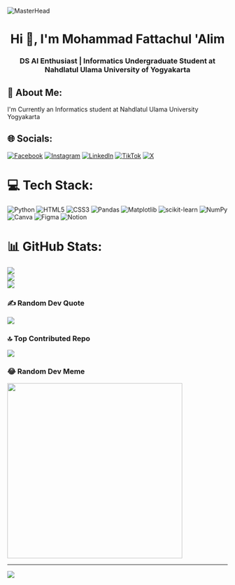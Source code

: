 ![MasterHead](https://camo.githubusercontent.com/0c6818b1073ad719c0675d1a94f908e1f01715f0c962669cf487691642daa1cb/68747470733a2f2f6d69722d73332d63646e2d63662e626568616e63652e6e65742f70726f6a6563745f6d6f64756c65732f66732f35346236633036383039373539392e356235306263613437366239622e676966)
<h1 align="center">Hi 👋, I'm Mohammad Fattachul 'Alim</h1>
<h3 align="center">DS AI Enthusiast | Informatics Undergraduate Student at Nahdlatul Ulama University of Yogyakarta</h3>



## 💫 About Me:
I'm Currently an Informatics student at Nahdlatul Ulama University Yogyakarta


## 🌐 Socials:
[![Facebook](https://img.shields.io/badge/Facebook-%231877F2.svg?logo=Facebook&logoColor=white)](https://facebook.com/mofttach) [![Instagram](https://img.shields.io/badge/Instagram-%23E4405F.svg?logo=Instagram&logoColor=white)](https://instagram.com/mofttach) [![LinkedIn](https://img.shields.io/badge/LinkedIn-%230077B5.svg?logo=linkedin&logoColor=white)](https://linkedin.com/in/mofttach) [![TikTok](https://img.shields.io/badge/TikTok-%23000000.svg?logo=TikTok&logoColor=white)](https://tiktok.com/@mofttach) [![X](https://img.shields.io/badge/X-black.svg?logo=X&logoColor=white)](https://x.com/mofttach) 

# 💻 Tech Stack:
![Python](https://img.shields.io/badge/python-3670A0?style=for-the-badge&logo=python&logoColor=ffdd54) ![HTML5](https://img.shields.io/badge/html5-%23E34F26.svg?style=for-the-badge&logo=html5&logoColor=white) ![CSS3](https://img.shields.io/badge/css3-%231572B6.svg?style=for-the-badge&logo=css3&logoColor=white) ![Pandas](https://img.shields.io/badge/pandas-%23150458.svg?style=for-the-badge&logo=pandas&logoColor=white) ![Matplotlib](https://img.shields.io/badge/Matplotlib-%23ffffff.svg?style=for-the-badge&logo=Matplotlib&logoColor=black) ![scikit-learn](https://img.shields.io/badge/scikit--learn-%23F7931E.svg?style=for-the-badge&logo=scikit-learn&logoColor=white) ![NumPy](https://img.shields.io/badge/numpy-%23013243.svg?style=for-the-badge&logo=numpy&logoColor=white) ![Canva](https://img.shields.io/badge/Canva-%2300C4CC.svg?style=for-the-badge&logo=Canva&logoColor=white) ![Figma](https://img.shields.io/badge/figma-%23F24E1E.svg?style=for-the-badge&logo=figma&logoColor=white) ![Notion](https://img.shields.io/badge/Notion-%23000000.svg?style=for-the-badge&logo=notion&logoColor=white)
# 📊 GitHub Stats:
![](https://github-readme-stats.vercel.app/api?username=mofttach&theme=dark&hide_border=false&include_all_commits=true&count_private=false)<br/>
![](https://github-readme-streak-stats.herokuapp.com/?user=mofttach&theme=dark&hide_border=false)<br/>
![](https://github-readme-stats.vercel.app/api/top-langs/?username=mofttach&theme=dark&hide_border=false&include_all_commits=true&count_private=false&layout=compact)

### ✍️ Random Dev Quote
![](https://quotes-github-readme.vercel.app/api?type=horizontal&theme=radical)

### 🔝 Top Contributed Repo
![](https://github-contributor-stats.vercel.app/api?username=mofttach&limit=5&theme=dark&combine_all_yearly_contributions=true)

### 😂 Random Dev Meme
<img src='https://memer-new.vercel.app/' style="height: 400px;"/>

---
[![](https://visitcount.itsvg.in/api?id=mofttach&icon=0&color=0)](https://visitcount.itsvg.in)

<!-- Proudly created with GPRM ( https://gprm.itsvg.in ) -->
